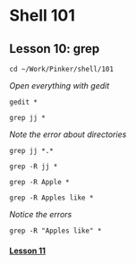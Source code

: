 # Shell 101
## Lesson 10: grep

`cd ~/Work/Pinker/shell/101`

*Open everything with gedit*

`gedit *`

`grep jj *`

*Note the error about directories*

`grep jj *.*`

`grep -R jj *`

`grep -R Apple *`

`grep -R Apples like *`

*Notice the errors*

`grep -R "Apples like" *`

#### [Lesson 11](https://github.com/inkVerb/pinker/blob/master/101-shell/Lesson-11.md)
